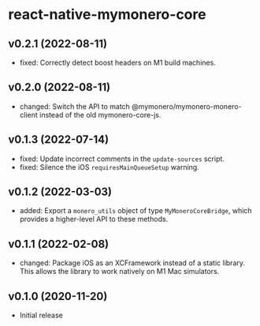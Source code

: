 # react-native-mymonero-core

## v0.2.1 (2022-08-11)

- fixed: Correctly detect boost headers on M1 build machines.

## v0.2.0 (2022-08-11)

- changed: Switch the API to match @mymonero/mymonero-monero-client instead of the old mymonero-core-js.

## v0.1.3 (2022-07-14)

- fixed: Update incorrect comments in the `update-sources` script.
- fixed: Silence the iOS `requiresMainQueueSetup` warning.

## v0.1.2 (2022-03-03)

- added: Export a `monero_utils` object of type `MyMoneroCoreBridge`, which provides a higher-level API to these methods.

## v0.1.1 (2022-02-08)

- changed: Package iOS as an XCFramework instead of a static library. This allows the library to work natively on M1 Mac simulators.

## v0.1.0 (2020-11-20)

- Initial release

